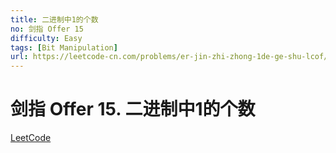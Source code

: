 ```yaml
---
title: 二进制中1的个数
no: 剑指 Offer 15
difficulty: Easy
tags: [Bit Manipulation]
url: https://leetcode-cn.com/problems/er-jin-zhi-zhong-1de-ge-shu-lcof/
---
```


# 剑指 Offer 15. 二进制中1的个数

[LeetCode](https://leetcode-cn.com/problems/er-jin-zhi-zhong-1de-ge-shu-lcof/)

